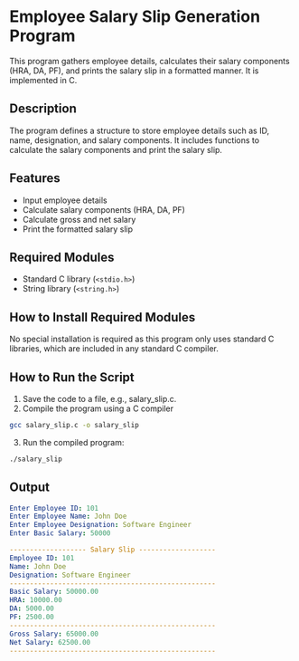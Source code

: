 # Employee Salary Slip Generation Program
This program gathers employee details, calculates their salary components (HRA, DA, PF), and prints the salary slip in a formatted manner. It is implemented in C.

## Description
The program defines a structure to store employee details such as ID, name, designation, and salary components. It includes functions to calculate the salary components and print the salary slip.
## Features
- Input employee details
- Calculate salary components (HRA, DA, PF)
- Calculate gross and net salary
- Print the formatted salary slip
## Required Modules
- Standard C library (`<stdio.h>`)
- String library (`<string.h>`)
## How to Install Required Modules
No special installation is required as this program only uses standard C libraries, which are included in any standard C compiler.

## How to Run the Script
1. Save the code to a file, e.g., salary_slip.c.
2. Compile the program using a C compiler
```sh
gcc salary_slip.c -o salary_slip
```
3. Run the compiled program:
```sh
./salary_slip
```

## Output
```yaml
Enter Employee ID: 101
Enter Employee Name: John Doe
Enter Employee Designation: Software Engineer
Enter Basic Salary: 50000

------------------- Salary Slip -------------------
Employee ID: 101
Name: John Doe
Designation: Software Engineer
---------------------------------------------------
Basic Salary: 50000.00
HRA: 10000.00
DA: 5000.00
PF: 2500.00
---------------------------------------------------
Gross Salary: 65000.00
Net Salary: 62500.00
---------------------------------------------------
```

